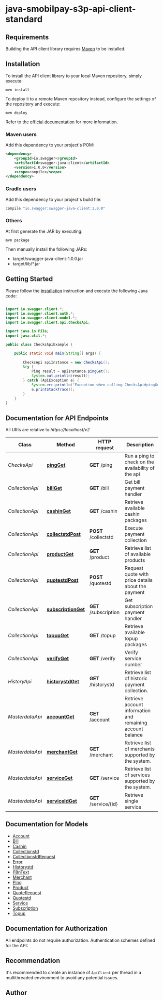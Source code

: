 
# java-smobilpay-s3p-api-client-standard

## Requirements

Building the API client library requires [Maven](https://maven.apache.org/) to be installed.

## Installation

To install the API client library to your local Maven repository, simply execute:

```shell
mvn install
```

To deploy it to a remote Maven repository instead, configure the settings of the repository and execute:

```shell
mvn deploy
```

Refer to the [official documentation](https://maven.apache.org/plugins/maven-deploy-plugin/usage.html) for more information.

### Maven users

Add this dependency to your project's POM:

```xml
<dependency>
    <groupId>io.swagger</groupId>
    <artifactId>swagger-java-client</artifactId>
    <version>1.0.0</version>
    <scope>compile</scope>
</dependency>
```

### Gradle users

Add this dependency to your project's build file:

```groovy
compile "io.swagger:swagger-java-client:1.0.0"
```

### Others

At first generate the JAR by executing:

    mvn package

Then manually install the following JARs:

* target/swagger-java-client-1.0.0.jar
* target/lib/*.jar

## Getting Started

Please follow the [installation](#installation) instruction and execute the following Java code:

```java

import io.swagger.client.*;
import io.swagger.client.auth.*;
import io.swagger.client.model.*;
import io.swagger.client.api.ChecksApi;

import java.io.File;
import java.util.*;

public class ChecksApiExample {

    public static void main(String[] args) {
        
        ChecksApi apiInstance = new ChecksApi();
        try {
            Ping result = apiInstance.pingGet();
            System.out.println(result);
        } catch (ApiException e) {
            System.err.println("Exception when calling ChecksApi#pingGet");
            e.printStackTrace();
        }
    }
}

```

## Documentation for API Endpoints

All URIs are relative to *https://localhost/v2*

Class | Method | HTTP request | Description
------------ | ------------- | ------------- | -------------
*ChecksApi* | [**pingGet**](docs/ChecksApi.md#pingGet) | **GET** /ping | Run a ping to check on the availability of the api
*CollectionApi* | [**billGet**](docs/CollectionApi.md#billGet) | **GET** /bill | Get bill payment handler
*CollectionApi* | [**cashinGet**](docs/CollectionApi.md#cashinGet) | **GET** /cashin | Retrieve available cashin packages
*CollectionApi* | [**collectstdPost**](docs/CollectionApi.md#collectstdPost) | **POST** /collectstd | Execute payment collection
*CollectionApi* | [**productGet**](docs/CollectionApi.md#productGet) | **GET** /product | Retrieve list of available products
*CollectionApi* | [**quotestdPost**](docs/CollectionApi.md#quotestdPost) | **POST** /quotestd | Request quote with price details about the payment
*CollectionApi* | [**subscriptionGet**](docs/CollectionApi.md#subscriptionGet) | **GET** /subscription | Get subscription payment handler
*CollectionApi* | [**topupGet**](docs/CollectionApi.md#topupGet) | **GET** /topup | Retrieve available topup packages
*CollectionApi* | [**verifyGet**](docs/CollectionApi.md#verifyGet) | **GET** /verify | Verify service number
*HistoryApi* | [**historystdGet**](docs/HistoryApi.md#historystdGet) | **GET** /historystd | Retrieve list of historic payment collection.
*MasterdataApi* | [**accountGet**](docs/MasterdataApi.md#accountGet) | **GET** /account | Retrieve account information and remaining account balance
*MasterdataApi* | [**merchantGet**](docs/MasterdataApi.md#merchantGet) | **GET** /merchant | Retrieve list of merchants supported by the system.
*MasterdataApi* | [**serviceGet**](docs/MasterdataApi.md#serviceGet) | **GET** /service | Retrieve list of services supported by the system.
*MasterdataApi* | [**serviceIdGet**](docs/MasterdataApi.md#serviceIdGet) | **GET** /service/{id} | Retrieve single service


## Documentation for Models

 - [Account](docs/Account.md)
 - [Bill](docs/Bill.md)
 - [Cashin](docs/Cashin.md)
 - [Collectionstd](docs/Collectionstd.md)
 - [CollectionstdRequest](docs/CollectionstdRequest.md)
 - [Error](docs/Error.md)
 - [Historystd](docs/Historystd.md)
 - [I18nText](docs/I18nText.md)
 - [Merchant](docs/Merchant.md)
 - [Ping](docs/Ping.md)
 - [Product](docs/Product.md)
 - [QuoteRequest](docs/QuoteRequest.md)
 - [Quotestd](docs/Quotestd.md)
 - [Service](docs/Service.md)
 - [Subscription](docs/Subscription.md)
 - [Topup](docs/Topup.md)


## Documentation for Authorization

All endpoints do not require authorization.
Authentication schemes defined for the API:

## Recommendation

It's recommended to create an instance of `ApiClient` per thread in a multithreaded environment to avoid any potential issues.

## Author



